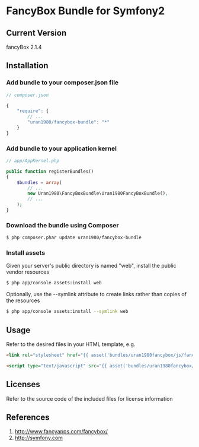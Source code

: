FancyBox Bundle for Symfony2
=======================

## Current Version

fancyBox 2.1.4

## Installation

### Add bundle to your composer.json file

``` js
// composer.json

{
    "require": {
		// ...
        "uran1980/fancybox-bundle": "*"
    }
}
```

### Add bundle to your application kernel

``` php
// app/AppKernel.php

public function registerBundles()
{
    $bundles = array(
        // ...
        new Uran1980\FancyBoxBundle\Uran1980FancyBoxBundle(),
        // ...
    );
}
```

### Download the bundle using Composer

``` bash
$ php composer.phar update uran1980/fancybox-bundle
```

### Install assets

Given your server's public directory is named "web", install the public vendor resources

``` bash
$ php app/console assets:install web
```

Optionally, use the --symlink attribute to create links rather than copies of the resources 

``` bash
$ php app/console assets:install --symlink web
```

## Usage

Refer to the desired files in your HTML template, e.g.

``` html
<link rel="stylesheet" href="{{ asset('bundles/uran1980fancybox/js/fancybox/source/jquery.fancybox.css') }}">

<script type="text/javascript" src="{{ asset('bundles/uran1980fancybox/js/fancybox/source/jquery.fancybox.pack.js') }}"></script>
```

## Licenses

Refer to the source code of the included files for license information

## References

1. http://www.fancyapps.com/fancybox/
2. http://symfony.com
